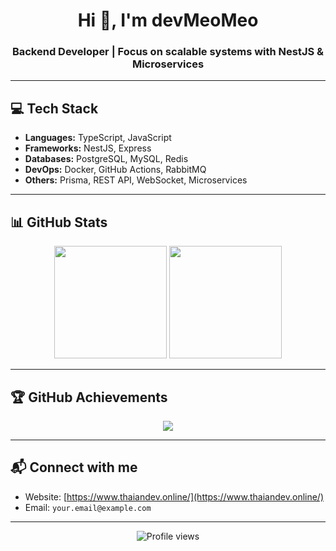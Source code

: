 <h1 align="center">Hi 👋, I'm devMeoMeo</h1>
<h3 align="center">Backend Developer | Focus on scalable systems with NestJS & Microservices</h3>

---

## 💻 Tech Stack
- **Languages:** TypeScript, JavaScript  
- **Frameworks:** NestJS, Express  
- **Databases:** PostgreSQL, MySQL, Redis  
- **DevOps:** Docker, GitHub Actions, RabbitMQ  
- **Others:** Prisma, REST API, WebSocket, Microservices  

---

## 📊 GitHub Stats
<p align="center">
  <img src="https://github-readme-stats.vercel.app/api?username=thaiandev05&show_icons=true&theme=tokyonight&count_private=true&include_all_commits=true" height="180"/>
  <img src="https://github-readme-stats.vercel.app/api/top-langs/?username=thaiandev05&layout=compact&theme=tokyonight" height="180"/>
</p>

---

## 🏆 GitHub Achievements
<p align="center">
  <img src="https://github-profile-trophy.vercel.app/?username=thaiandev05&theme=tokyonight&no-frame=true&no-bg=true&margin-w=4&row=1&column=3"/>
</p>


---

## 📬 Connect with me
- Website: [https://www.thaiandev.online/](https://www.thaiandev.online/)  
- Email: `your.email@example.com`

---

<p align="center">
  <img src="https://komarev.com/ghpvc/?username=thaiandev05&color=blue&style=flat" alt="Profile views"/>
</p>
